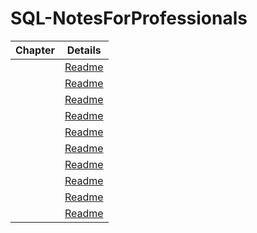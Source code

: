 # SQL-NotesForProfessionals

| Chapter | Details |
|:-------:|:-------:|
|  | [Readme]() |
|  | [Readme]() |
|  | [Readme]() |
|  | [Readme]() |
|  | [Readme]() |
|  | [Readme]() |
|  | [Readme]() |
|  | [Readme]() |
|  | [Readme]() |
|  | [Readme]() |